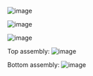 ![image](https://github.com/kevinle03/Kevin-s-LEDs-PCB-Design-Project/assets/113055761/81d1c9a3-0250-4324-b3f3-1701b63b6a55)

![image](https://github.com/kevinle03/Kevin-s-LEDs-PCB-Design-Project/assets/113055761/8362f51f-e155-4eb0-8f8e-0e6e3a857140)

![image](https://github.com/kevinle03/Kevin-s-LEDs-PCB-Design-Project/assets/113055761/f74d0456-645d-491f-bb12-6eb3e468554b)

Top assembly:
![image](https://github.com/kevinle03/Kevin-s-LEDs-PCB-Design-Project/assets/113055761/8c2b5f31-1b16-4976-abbe-9b12b2eb230f)

Bottom assembly:
![image](https://github.com/kevinle03/Kevin-s-LEDs-PCB-Design-Project/assets/113055761/54fdd01c-bac5-4176-ad73-6c5ee2fb1c68)


